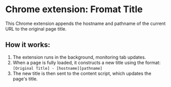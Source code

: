 # Chrome extension: Fromat Title

This Chrome extension appends the hostname and pathname of the current URL to the original page title.

## How it works:

1. The extension runs in the background, monitoring tab updates.
2. When a page is fully loaded, it constructs a new title using the format:
   `[Original Title] - [hostname][pathname]`
3. The new title is then sent to the content script, which updates the page's title.
